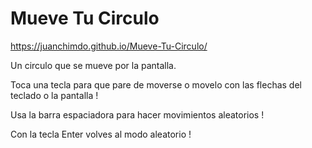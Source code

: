 # Mueve Tu Circulo

https://juanchimdo.github.io/Mueve-Tu-Circulo/

Un circulo que se mueve por la pantalla.

Toca una tecla para que pare de moverse o movelo con las flechas del teclado o la pantalla !

Usa la barra espaciadora para hacer movimientos aleatorios !

Con la tecla Enter volves al modo aleatorio !
